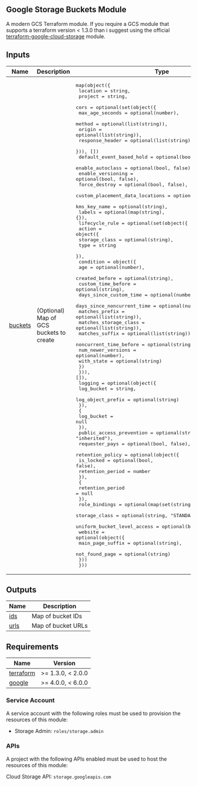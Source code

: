 ## Google Storage Buckets Module

A modern GCS Terraform module.
If you require a GCS module that supports a terraform version < 1.3.0 than i suggest using the official [terraform-google-cloud-storage](https://github.com/terraform-google-modules/terraform-google-cloud-storage) module.

<!-- BEGIN_TF_DOCS -->
## Inputs

| Name | Description | Type | Default | Required |
|------|-------------|------|---------|:--------:|
| <a name="input_buckets"></a> [buckets](#input\_buckets) | (Optional) Map of GCS buckets to create | <pre>map(object({<br>    location = string,<br>    project  = string,<br>    cors = optional(set(object({<br>      max_age_seconds = optional(number),<br>      method          = optional(list(string)),<br>      origin          = optional(list(string)),<br>      response_header = optional(list(string))<br>    })), [])<br>    default_event_based_hold        = optional(bool, false)<br>    enable_autoclass                = optional(bool, false),<br>    enable_versioning               = optional(bool, false),<br>    force_destroy                   = optional(bool, false),<br>    custom_placement_data_locations = optional(set(string), []),<br>    kms_key_name                    = optional(string),<br>    labels                          = optional(map(string), {}),<br>    lifecycle_rule = optional(set(object({<br>      action = object({<br>        storage_class = optional(string),<br>        type          = string<br>      }),<br>      condition = object({<br>        age                        = optional(number),<br>        created_before             = optional(string),<br>        custom_time_before         = optional(string),<br>        days_since_custom_time     = optional(number),<br>        days_since_noncurrent_time = optional(number),<br>        matches_prefix             = optional(list(string)),<br>        matches_storage_class      = optional(list(string)),<br>        matches_suffix             = optional(list(string)),<br>        noncurrent_time_before     = optional(string),<br>        num_newer_versions         = optional(number),<br>        with_state                 = optional(string)<br>      })<br>    })), []),<br>    logging = optional(object({<br>      log_bucket        = string,<br>      log_object_prefix = optional(string)<br>      }),<br>      {<br>        log_bucket = null<br>    }),<br>    public_access_prevention = optional(string, "inherited"),<br>    requester_pays           = optional(bool, false),<br>    retention_policy = optional(object({<br>      is_locked        = optional(bool, false),<br>      retention_period = number<br>      }),<br>      {<br>        retention_period = null<br>    }),<br>    role_bindings               = optional(map(set(string)), {})<br>    storage_class               = optional(string, "STANDARD"),<br>    uniform_bucket_level_access = optional(bool, false),<br>    website = optional(object({<br>      main_page_suffix = optional(string),<br>      not_found_page   = optional(string)<br>    }))<br>  }))</pre> | `{}` | no |

## Outputs

| Name | Description |
|------|-------------|
| <a name="output_ids"></a> [ids](#output\_ids) | Map of bucket IDs |
| <a name="output_urls"></a> [urls](#output\_urls) | Map of bucket URLs |

## Requirements

| Name | Version |
|------|---------|
| <a name="requirement_terraform"></a> [terraform](#requirement\_terraform) | >= 1.3.0, < 2.0.0 |
| <a name="requirement_google"></a> [google](#requirement\_google) | >= 4.0.0, < 6.0.0 |
<!-- END_TF_DOCS -->

### Service Account

A service account with the following roles must be used to provision the resources of this module:

* Storage Admin: `roles/storage.admin`

### APIs

A project with the following APIs enabled must be used to host the resources of this module:

Cloud Storage API: `storage.googleapis.com`
